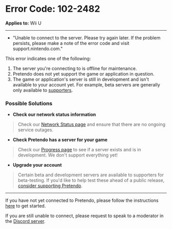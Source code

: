 # Error Code: 102-2482
**Applies to:** Wii U

---

- "Unable to connect to the server. Please try again later. If the problem persists, please make a note of the error code and visit support.nintendo.com."

This error indicates one of the following:
1. The server you're connecting to is offline for maintenance.
2. Pretendo does not yet support the game or application in question.
3. The game or application's server is still in development and isn't available to your account yet. For example, beta
   servers are generally only available to [supporters](https://pretendo.network/account/upgrade).

### Possible Solutions

- **Check our network status information**
> Check our [Network Status page](https://stats.uptimerobot.com/R7E4wiGjJq) and ensure that there are no ongoing service outages.

- **Check Pretendo has a server for your game**
> Check our [Progress page](https://pretendo.network/progress) to see if a server exists and is in development. We don't
> support everything yet!

- **Upgrade your account**
> Certain beta and development servers are available to supporters for beta-testing. If you'd like to help test these
> ahead of a public release, [consider supporting Pretendo](https://pretendo.network/account/upgrade).

---

If you have not yet connected to Pretendo, please follow the instructions [here](/docs/install) to get started.

If you are still unable to connect, please request to speak to a moderator in the [Discord server](https://invite.gg/pretendo).
